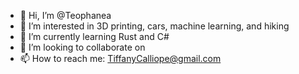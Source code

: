 - 👋 Hi, I’m @Teophanea
- 👀 I’m interested in 3D printing, cars, machine learning, and hiking
- 🌱 I’m currently learning Rust and C#
- 💞️ I’m looking to collaborate on 
- 📫 How to reach me: TiffanyCalliope@gmail.com

<!---
Teophanea/Teophanea is a ✨ special ✨ repository because its `README.md` (this file) appears on your GitHub profile.
You can click the Preview link to take a look at your changes.
--->
